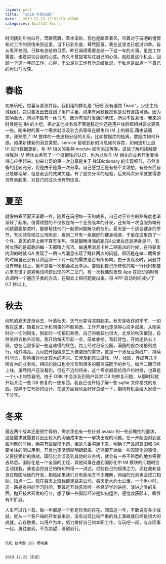 ```yaml
---
layout: post
title:  "2019 年终总结"
date:   2019-12-23 17:51:19 +0800
categories: SwiftUI Swift
---
```

时间拨到年初四月，莺歌燕舞，草木渐新，我也是踏着春风，带着对于玩吧的憧憬和对工作的热情来到这里。当下已到年底，蓦然回首，我在这里也已度过四季。自从离开校园，已鲜有总结的习惯，昨日闻得需要总结一下这一年的点滴，虽是工作需要，也着实切合我的心意。许久不曾提笔写过自己的心情，就趁着这个机会，回顾一下这一年的工作、心得，于公是对工作有所总结反思，于私也是盘点一下自己的付出与收获。

# 春临
初来玩吧，惊喜与紧张并存。我们组的群名是 "玩吧 没有退路 Team"，少庄主告诫我们，包只要发出去就到了用户手里，如果有问题自然也是没有退路可循。因为影响重大，所以不敢有一丝马虎，因为有准时发版的承诺，所以不敢怠慢。我来的时候是在 IM 的小组，相对其他业务线不管是稳定性还是用户体验都相对要求更高一些。刚来时的第一个需求就涉及到会员等级在原生和 IM 上的展现,藉由该需求，我熟悉了 IM 整体的一些逻辑分层的关系，比如数据库的抽离，数据库如何升级，如果新建新的消息类型。service 层收到新的消息如何存库，如何通知上层 UI 进行数据更新，与 IM 相关的各种 module 如何添加等等。这些了解和接触使得我对 IM 整体业务有了一个框架性的认识，也为以后与 IM 相关的业务开发变得得心应手起来。初来公司的第一次分享是关于 NSDictionary 的实现细节，虽然准备的比较充分，但是由于是第一次分享，自己感觉还是有些不太理想，有些东西自己能够理解，但是表达的效果欠佳。有了这次分享的经验，后来两次分享就变得游刃有余起来，对自己的成长也有所促进。

# 夏至
就像由春至夏天渐暖一样，随着在玩吧每一天的成长，自己对于业务的熟练度也渐渐好了起来。值得欣慰的不仅仅是每一个业务版本的开发，还有每一次当服务端有问题需要排查时，能够帮住他们一起把问题解决的快乐。夏天是一个适合健身的季节，有次骑车经过公司附近，看到二环有一条很好的健身绿道，于是在这里跑了一个月。夏天的早上倒不算有多热，但是酣畅淋漓的跑完4公里后还是满身是汗，有所收获的是晨跑的每一天都精力充沛。做通用消息卡片二期需求的时候，在将要发内测的时候 QA 发现了一期卡片消息出现了跳转两次的问题。原因是在做二期需求的时候自己没有认真回测一下对一期的需求是否有所影响。由于发现及时，问题并没有带到线上，但不是每一次都会如此幸运。要做到自己所修改的每一行代码都要心里有谱才是避免该问题出现的不二法门。有一次我偶然发现 App 在启动的时候会调用一个遍历子类的方法，在周会上把问题提出来，将 APP 启动时间减少了 0.7 秒以上。

# 秋去
闷热的夏天逐渐远去，叶落秋天，天气也变得凉爽起来。秋天是收获的季节，一如我在这里，随着对工作和同事的不断熟悉，工作开展也逐渐得心应手起来。从刚来时对一切的陌生，到此时一切都已熟悉，自己的收获也很大。北京的秋天很短，自然值得去格外珍惜。我开始每天早起一会，简单收拾，背起背包，开始走路去上班，想在心里多留一些这难得的秋色。路上经过日坛公园，满园的银杏树排列成行，格外漂亮。九月底开始做原生头像装扮的需求，这是一个涉及业务线广，持续时间长，影响相对也比较大的需求。它涉及到原生游戏，IM，社区，养成等几乎所有大的业务线，相应的接口也会涉及到很多的服务端同学的参与。如今二期已经上线，虽然用户还没看到，但在不远的将来，这个需求展现给用户的时候，也算是一个小小的惊喜吧。由于 ORK 中会涉及到用户异常 DB 的修复问题，从那时起就开始关注一些 DB 修复的一些东西。我自己也开始了解一些 sqlite 文件格式的东西，惊异于它巧妙的设计，在这方面我也会好好总结一下，期待有机会给大家做一下分享。

# 冬来
最近两个版本还是很忙碌的，需求里也有一些针对 avatar 的一些前瞻性的需求，这些需求就需要付出比较大的沟通成本去一一解决出现的问题。在一开始面对到这些问题的时候，确实有些捉摸不透，但是几番沟通下来，明确了产品的意图和 QA 要关注的测试用例，开发也逐渐清晰明朗起来。近期要开始做一些国际化的事情，又要接受新的挑战。国际化会涉及到其他的业务线，就会有一些不熟悉的地方需要去熟悉。国际化是一个全面的工程，其他同事在遇到国际化中 IM 模块的问题时会主动找我，我也会将自己的所知所得一一讲述，尽些自己的绵薄之力。现在我和佳良在做国际版的开发，相信如果我们对有些地方不太理解，同组的兄弟也会拔刀相助，指点一二。现在每天上班我都走路来公司，每天走大约七公里，一个半小时，这一路是难得的学习时间，我最近开始喜欢听一些经济学的讲座、演讲之类的东西。抛开技术开发的行业，想了解一些国际经济是如何运作，感觉收获颇丰，眼界有所扩展。

人生不过几十载，每一年都是一个弥足珍贵的存在。回首这一年，不敢说有多少成就，就从一个客户端的开发者来说，没有出现比较严重的线上事故就已经是很大的成就。心存敬畏，以用户为本，努力做好自己的本职工作，与玩吧一起，与众同事一起，勇往直前，不负期望，砥砺前行。


                                                                                   玩吧 技术部 iOS 杨晓晨

                                                                                        2019.12.22（冬至）


